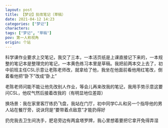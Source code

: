 ```yaml
---
layout: post
title: 【梦记】批改笔记（草稿）
date: 2021-04-12 14:23
categories: ["梦记"]
characters: 
tags: ["梦记", "草稿"]
pov: 第一人称视角
origin: 个站
---
```


科学课作业要求上交笔记，我交了三本，一本活页纸是上课直接记下来的，一本规整的笔记本是整理完的笔记，一本黄色练习本里是草稿。我把前两本交上去了，初中前班主任CSL示意让老陈老师改，就拿给了他，我坐在他面前看他用红笔改，倒着看他把“卧下”改成“卧上”

老陈老师问能不能让他先改别人作业，等会儿再来改我的笔记，我用手势示意这要问CSL，他叹气然后接着改我的（有明显地位差距）

换场景：我在家里客厅练扔飞盘，我站在门厅，初中同学CJL和另一个指导他的男人站在餐厅旁，说诀窍是“要带着点敌意”才能扔得好

扔完我去卫生间洗手，肥皂旁边有两盒塔罗牌，我心里想着要把它拿开免得弄湿
